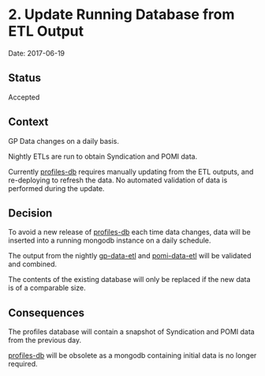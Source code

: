 # 2. Update Running Database from ETL Output

Date: 2017-06-19

## Status

Accepted

## Context

GP Data changes on a daily basis.

Nightly ETLs are run to obtain Syndication and POMI data.

Currently [profiles-db](https://github.com/nhsuk/profiles-db) requires manually updating from the ETL outputs, and re-deploying to refresh the data.
No automated validation of data is performed during the update.

## Decision

To avoid a new release of [profiles-db](https://github.com/nhsuk/profiles-db) each time data changes, data will be inserted into a running mongodb instance on a daily schedule.

The output from the nightly [gp-data-etl](https://github.com/nhsuk/gp-data-etl) and [pomi-data-etl](https://github.com/nhsuk/pomi-data-etl) will be validated and combined.

The contents of the existing database will only be replaced if the new data is of a comparable size.

## Consequences

The profiles database will contain a snapshot of Syndication and POMI data from the previous day.

[profiles-db](https://github.com/nhsuk/profiles-db) will be obsolete as a mongodb containing initial data is no longer required.
